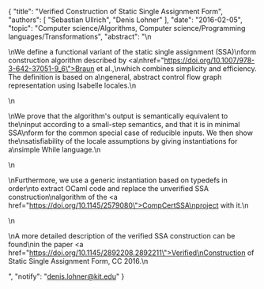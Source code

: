 {
    "title": "Verified Construction of Static Single Assignment Form",
    "authors": [
        "Sebastian Ullrich",
        "Denis Lohner"
    ],
    "date": "2016-02-05",
    "topic": "Computer science/Algorithms, Computer science/Programming languages/Transformations",
    "abstract": "\n<p>\nWe define a functional variant of the static single assignment (SSA)\nform construction algorithm described by <a\nhref=\"https://doi.org/10.1007/978-3-642-37051-9_6\">Braun et al.</a>,\nwhich combines simplicity and efficiency. The definition is based on a\ngeneral, abstract control flow graph representation using Isabelle locales.\n</p>\n<p>\nWe prove that the algorithm's output is semantically equivalent to the\ninput according to a small-step semantics, and that it is in minimal SSA\nform for the common special case of reducible inputs. We then show the\nsatisfiability of the locale assumptions by giving instantiations for a\nsimple While language.\n</p>\n<p>\nFurthermore, we use a generic instantiation based on typedefs in order\nto extract OCaml code and replace the unverified SSA construction\nalgorithm of the <a href=\"https://doi.org/10.1145/2579080\">CompCertSSA\nproject</a> with it.\n</p>\n<p>\nA more detailed description of the verified SSA construction can be found\nin the paper <a href=\"https://doi.org/10.1145/2892208.2892211\">Verified\nConstruction of Static Single Assignment Form</a>, CC 2016.\n</p>",
    "notify": "denis.lohner@kit.edu"
}